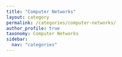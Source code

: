 ```yaml
---
title: "Computer Networks"
layout: category
permalink: /categories/computer-networks/
author_profile: true
taxonomy: Computer Networks
sidebar:
  nav: "categories"
---
```

